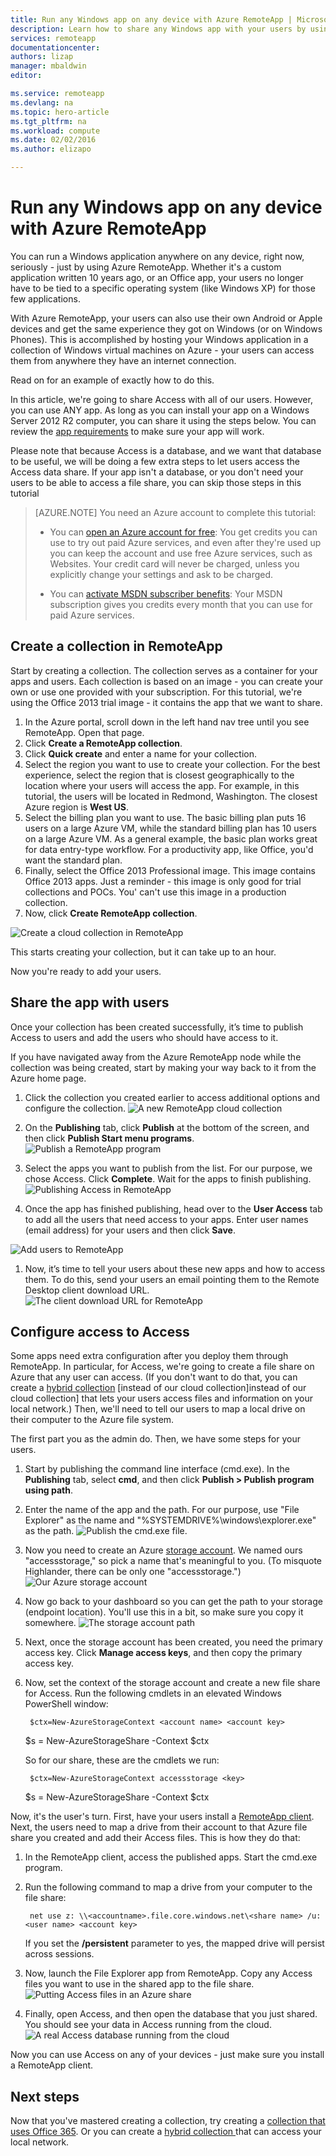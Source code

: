 ```yaml
---
title: Run any Windows app on any device with Azure RemoteApp | Microsoft Azure
description: Learn how to share any Windows app with your users by using Azure RemoteApp.
services: remoteapp
documentationcenter: 
authors: lizap
manager: mbaldwin
editor: 

ms.service: remoteapp
ms.devlang: na
ms.topic: hero-article
ms.tgt_pltfrm: na
ms.workload: compute
ms.date: 02/02/2016
ms.author: elizapo

---
```

# Run any Windows app on any device with Azure RemoteApp
You can run a Windows application anywhere on any device, right now, seriously - just by using Azure RemoteApp. Whether it's a custom application written 10 years ago, or an Office app, your users no longer have to be tied to a specific operating system (like Windows XP) for those few applications.

With Azure RemoteApp, your users can also use their own Android or Apple devices and get the same experience they got on Windows (or on Windows Phones). This is accomplished by hosting your Windows application in a collection of Windows virtual machines on Azure - your users can access them from anywhere they have an internet connection. 

Read on for an example of exactly how to do this.

In this article, we're going to share Access with all of our users. However, you can use ANY app. As long as you can install your app on a Windows Server 2012 R2 computer, you can share it using the steps below. You can review the [app requirements](remoteapp-appreqs.md) to make sure your app will work.

Please note that because Access is a database, and we want that database to be useful, we will be doing a few extra steps to let users access the Access data share. If your app isn't a database, or you don't need your users to be able to access a file share, you can skip those steps in this tutorial

> [AZURE.NOTE] <a name="note"></a>You need an Azure account to complete this tutorial:
  >
  > + You can [open an Azure account for free](/pricing/free-trial/?WT.mc_id=A261C142F): You get credits you can use to try out paid Azure services, and even after they're used up you can keep the account and use free Azure services, such as Websites. Your credit card will never be charged, unless you explicitly change your settings and ask to be charged.
  >
  > + You can [activate MSDN subscriber benefits](/pricing/member-offers/msdn-benefits-details/?WT.mc_id=A261C142F): Your MSDN subscription gives you credits every month that you can use for paid Azure services.


## Create a collection in RemoteApp
Start by creating a collection. The collection serves as a container for your apps and users. Each collection is based on an image - you can create your own or use one provided with your subscription. For this tutorial, we're using the Office 2013 trial image - it contains the app that we want to share.

1. In the Azure portal, scroll down in the left hand nav tree until you see RemoteApp. Open that page.
2. Click **Create a RemoteApp collection**.
3. Click **Quick create** and enter a name for your collection.
4. Select the region you want to use to create your collection. For the best experience, select the region that is closest geographically to the location where your users will access the app. For example, in this tutorial, the users will be located in Redmond, Washington. The closest Azure region is **West US**.
5. Select the billing plan you want to use. The basic billing plan puts 16 users on a large Azure VM, while the standard billing plan has 10 users on a large Azure VM. As a general example, the basic plan works great for data entry-type workflow. For a productivity app, like Office, you'd want the standard plan.
6. Finally, select the  Office 2013 Professional image. This image contains Office 2013 apps. Just a reminder - this image is only good for trial collections and POCs. You' can't use this image in a production collection.
7. Now, click **Create RemoteApp collection**.

![Create a cloud collection in RemoteApp](./media/remoteapp-anyapp/ra-anyappcreatecollection.png)

This starts creating your collection, but it can take up to an hour.

Now you're ready to add your users.

## Share the app with users
Once your collection has been created successfully, it’s time to publish Access to users and add the users who should have access to it.

If you have navigated away from the Azure RemoteApp node while the collection was being created, start by making your way back to it from the Azure home page.

1. Click the collection you created earlier to access additional options and configure the collection.
![A new RemoteApp cloud collection](./media/remoteapp-anyapp/ra-anyappcollection.png)
2. On the **Publishing** tab, click **Publish** at the bottom of the screen, and then click **Publish Start menu programs**.
![Publish a RemoteApp program](./media/remoteapp-anyapp/ra-anyapppublish.png)
3. Select the apps you want to publish from the list. For our purpose, we chose Access. Click **Complete**. Wait for the apps to finish publishing.
![Publishing Access in RemoteApp](./media/remoteapp-anyapp/ra-anyapppublishaccess.png)

4. Once the app has finished publishing, head over to the **User Access** tab to add all the users that need access to your apps. Enter user names (email address) for your users and then click **Save**.


![Add users to RemoteApp](./media/remoteapp-anyapp/ra-anyappaddusers.png)

1. Now, it’s time to tell your users about these new apps and how to access them. To do this, send your users an email pointing them to the Remote Desktop client download URL.
![The client download URL for RemoteApp](./media/remoteapp-anyapp/ra-anyappurl.png)

## Configure access to Access
Some apps need extra configuration after you deploy them through RemoteApp. In particular, for Access, we're going to create a file share on Azure that any user can access. (If you don't want to do that, you can create a [hybrid collection](remoteapp-create-hybrid-deployment.md) [instead of our cloud collection]instead of our cloud collection] that lets your users access files and information on your local network.) Then, we'll need to tell our users to map a local drive on their computer to the Azure file system.

The first part you as the admin do. Then, we have some steps for your users.

1. Start by publishing the command line interface (cmd.exe). In the **Publishing** tab, select **cmd**, and then click **Publish > Publish program using path**.
2. Enter the name of the app and the path. For our purpose, use "File Explorer" as the name and "%SYSTEMDRIVE%\windows\explorer.exe" as the path.
![Publish the cmd.exe file.](./media/remoteapp-anyapp/ra-publishcmd.png)
3. Now you need to create an Azure [storage account](../storage/storage-create-storage-account.md). We named ours "accessstorage," so pick a name that's meaningful to you. (To misquote Highlander, there can be only one "accessstorage.")
![Our Azure storage account](./media/remoteapp-anyapp/ra-anyappazurestorage.png)
4. Now go back to your dashboard so you can get the path to your storage (endpoint location). You'll use this in a bit, so make sure you copy it somewhere.
![The storage account path](./media/remoteapp-anyapp/ra-anyappstoragelocation.png)
5. Next, once the storage account has been created, you need the primary access key. Click **Manage access keys**, and then copy the primary access key.
6. Now, set the context of the storage account and create a new file share for Access. Run the following cmdlets in an elevated Windows PowerShell window:

        $ctx=New-AzureStorageContext <account name> <account key>
     $s = New-AzureStorageShare <share name> -Context $ctx

    So for our share, these are the cmdlets we run:

        $ctx=New-AzureStorageContext accessstorage <key>
     $s = New-AzureStorageShare <share name> -Context $ctx



Now, it's the user's turn. First, have your users install a [RemoteApp client](remoteapp-clients.md). Next, the users need to map a drive from their account to that Azure file share you created and add their Access files. This is how they do that:

1. In the RemoteApp client, access the published apps. Start the cmd.exe program.
2. Run the following command to map a drive from your computer to the file share:

        net use z: \\<accountname>.file.core.windows.net\<share name> /u:<user name> <account key>

    If you set the **/persistent** parameter to yes, the mapped drive will persist across sessions.

3. Now, launch the File Explorer app from RemoteApp. Copy any Access files you want to use in the shared app to the file share.
![Putting Access files in an Azure share](./media/remoteapp-anyapp/ra-anyappuseraccess.png)
4. Finally, open Access, and then open the database that you just shared. You should see your data in Access running from the cloud.
![A real Access database running from the cloud](./media/remoteapp-anyapp/ra-anyapprunningaccess.png)

Now you can use Access on any of your devices - just make sure you install a RemoteApp client.

<!--Every topic should have next steps and links to the next logical set of content to keep the customer engaged-->
## Next steps

Now that you've mastered creating a collection, try creating a [collection that uses Office 365](remoteapp-tutorial-o365anywhere.md). Or you can create a [hybrid collection ](remoteapp-create-hybrid-deployment.md)that can access your local network.

<!--Image references-->

